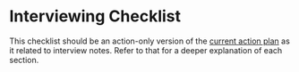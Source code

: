 # Interviewing Checklist

This checklist should be an action-only version of the [current action plan](/action%20plan/opportunities--2021/index.md) as it related to interview notes. Refer to that for a deeper explanation of each section.
